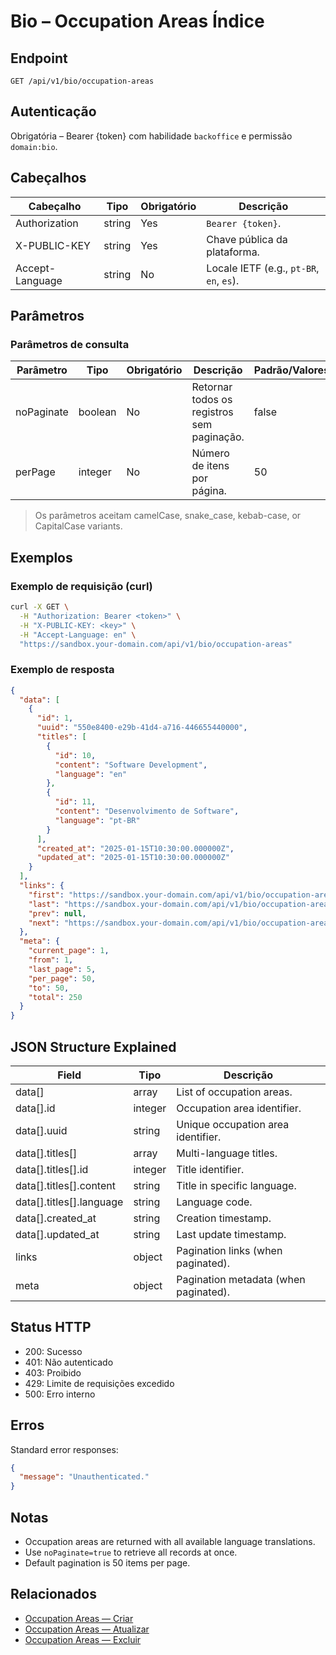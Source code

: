 # Bio – Occupation Areas Índice

## Endpoint

```
GET /api/v1/bio/occupation-areas
```

## Autenticação

Obrigatória – Bearer {token} com habilidade `backoffice` e permissão `domain:bio`.

## Cabeçalhos

| Cabeçalho           | Tipo   | Obrigatório | Descrição |
| ---------------- | ------ | -------- | ----------- |
| Authorization    | string | Yes      | `Bearer {token}`. |
| X-PUBLIC-KEY     | string | Yes      | Chave pública da plataforma. |
| Accept-Language  | string | No       | Locale IETF (e.g., `pt-BR`, `en`, `es`). |

## Parâmetros

### Parâmetros de consulta

| Parâmetro  | Tipo    | Obrigatório | Descrição | Padrão/Valores |
| ---------- | ------- | -------- | ----------- | -------------- |
| noPaginate | boolean | No       | Retornar todos os registros sem paginação. | false |
| perPage    | integer | No       | Número de itens por página. | 50 |

> Os parâmetros aceitam camelCase, snake_case, kebab-case, or CapitalCase variants.

## Exemplos

### Exemplo de requisição (curl)

```bash
curl -X GET \
  -H "Authorization: Bearer <token>" \
  -H "X-PUBLIC-KEY: <key>" \
  -H "Accept-Language: en" \
  "https://sandbox.your-domain.com/api/v1/bio/occupation-areas"
```

### Exemplo de resposta

```json
{
  "data": [
    {
      "id": 1,
      "uuid": "550e8400-e29b-41d4-a716-446655440000",
      "titles": [
        {
          "id": 10,
          "content": "Software Development",
          "language": "en"
        },
        {
          "id": 11,
          "content": "Desenvolvimento de Software",
          "language": "pt-BR"
        }
      ],
      "created_at": "2025-01-15T10:30:00.000000Z",
      "updated_at": "2025-01-15T10:30:00.000000Z"
    }
  ],
  "links": {
    "first": "https://sandbox.your-domain.com/api/v1/bio/occupation-areas?page=1",
    "last": "https://sandbox.your-domain.com/api/v1/bio/occupation-areas?page=5",
    "prev": null,
    "next": "https://sandbox.your-domain.com/api/v1/bio/occupation-areas?page=2"
  },
  "meta": {
    "current_page": 1,
    "from": 1,
    "last_page": 5,
    "per_page": 50,
    "to": 50,
    "total": 250
  }
}
```

## JSON Structure Explained

| Field                  | Tipo    | Descrição |
| ---------------------- | ------- | ----------- |
| data[]                 | array   | List of occupation areas. |
| data[].id              | integer | Occupation area identifier. |
| data[].uuid            | string  | Unique occupation area identifier. |
| data[].titles[]        | array   | Multi-language titles. |
| data[].titles[].id     | integer | Title identifier. |
| data[].titles[].content| string  | Title in specific language. |
| data[].titles[].language| string | Language code. |
| data[].created_at      | string  | Creation timestamp. |
| data[].updated_at      | string  | Last update timestamp. |
| links                  | object  | Pagination links (when paginated). |
| meta                   | object  | Pagination metadata (when paginated). |

## Status HTTP

- 200: Sucesso
- 401: Não autenticado
- 403: Proibido
- 429: Limite de requisições excedido
- 500: Erro interno

## Erros

Standard error responses:

```json
{
  "message": "Unauthenticated."
}
```

## Notas

- Occupation areas are returned with all available language translations.
- Use `noPaginate=true` to retrieve all records at once.
- Default pagination is 50 items per page.

## Relacionados

- [Occupation Areas — Criar](OccupationAreaCriar.md)
- [Occupation Areas — Atualizar](OccupationAreaAtualizar.md)
- [Occupation Areas — Excluir](OccupationAreaExcluir.md)
